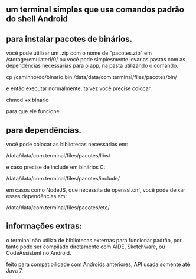 ## um terminal simples que usa comandos padrão do shell Android
## para instalar pacotes de binários.
você pode utilizar um .zip com o nome de "pacotes.zip" em /storage/emulated/0/
ou você pode simplesmente levar as pastas com as dependências necessárias para o app, na pasta utilizando o comando.

cp /caminho/do/binario.bin /data/data/com.terminal/files/pacotes/bin/

e então executar normalmente, talvez você precise colocar.

chmod +x binario

para que ele funcione.

## para dependências.

você pode colocar as bibliotecas necessárias em:

/data/data/com.terminal/files/pacotes/libs/

e caso precise de include em binários C:

/data/data/com.terminal/files/pacotes/include/

em casos como NodeJS, que necessita de openssl.cnf, você pode deixar essas dependências em:

/data/data/com.terminal/files/pacotes/etc/

## informações extras:

o terminal não utiliza de bibliotecas externas para funcionar padrão, por tanto pode ser compilado diretamente com AIDE, Sketchware, ou CodeAssistent no Android.

feito para compatibilidade com Androids anteriores, API usada somente até Java 7.
